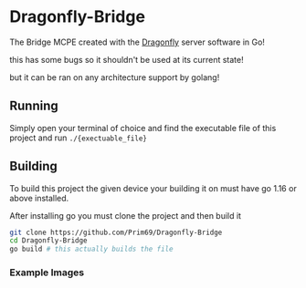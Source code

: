 # Dragonfly-Bridge
The Bridge MCPE created with the [Dragonfly](https://github.com/df-mc/dragonfly) server software in Go!

this has some bugs so it shouldn't be used at its current state!

but it can be ran on any architecture support by golang!

## Running
Simply open your terminal of choice and find the executable file of this project and run
`./{exectuable_file}`

## Building
To build this project the given device your building it on must have go 1.16 or above installed.

After installing go you must clone the project and then build it
```bash
git clone https://github.com/Prim69/Dragonfly-Bridge
cd Dragonfly-Bridge
go build # this actually builds the file
```

### Example Images
